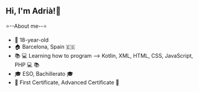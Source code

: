 ## Hi, I'm Adrià!👋

:star:--About me--:star:
- :raising_hand: 18-year-old
- :house: Barcelona, Spain 🇪🇸
- :books: :computer: Learning how to program --> Kotlin, XML, HTML, CSS, JavaScript, PHP :computer: :books:
- :mortar_board: ESO, Bachillerato :mortar_board:
- :memo: First Certificate, Advanced Certificate :memo:
  
<!--
**AdriSbert06/AdriSbert06** is a ✨ _special_ ✨ repository because its `README.md` (this file) appears on your GitHub profile.

Here are some ideas to get you started:

- 🔭 I’m currently working on ...

- 👯 I’m looking to collaborate on ...

- 💬 Ask me about ...
- 📫 How to reach me: ...
- 😄 Pronouns: ...
- ⚡ Fun fact: ...
-->
